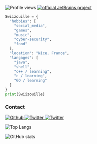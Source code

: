 ![Profile views](https://gpvc.arturio.dev/Swiizouille)
[![official JetBrains project](http://jb.gg/badges/official.svg)](https://www.jetbrains.com/)

```python
Swiizouille = {
  "hobbies": [
    "social_media",
    "games",
    "music",
    "cyber-security",
    "food"
  ],
  "location": "Nice, France",
  "langages": [
    "java",
    "shell",
    "c++ / learning",
    "c / learning",
    "GO / learning"
  ]
}
print(Swiizouille)
```


### Contact
<p>
  <a href="https://github.com/Swiizouille" target="_blank">
    <img alt="Github" src="https://img.shields.io/badge/GitHub-%2312100E.svg?&style=for-the-badge&logo=Github&logoColor=white" />
  </a> 
  <a href="https://twitter.com/Ministre_Swiizouille" target="_blank">
    <img alt="Twitter" src="https://img.shields.io/badge/twitter-%231DA1F2.svg?&style=for-the-badge&logo=twitter&logoColor=white" />
  </a> 
    <a href="https://discord.bio/Swiik" target="_blank">
    <img alt="Twitter" src="https://img.shields.io/badge/Discord-738ADB?style=for-the-badge" />
  </a> 
</p>


![Top Langs](https://github-readme-stats.vercel.app/api/top-langs/?username=Swiizouille&&show_icons=true&title_color=ffffff&icon_color=bb2acf&text_color=daf7dc&bg_color=151515)

![GitHub stats](https://github-readme-stats.vercel.app/api?username=Swiizouille&&show_icons=true&title_color=ffffff&icon_color=bb2acf&text_color=daf7dc&bg_color=151515)  

